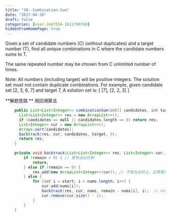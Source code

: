 ```yaml
---
title: "39--Combination-Sum"
date: "2017-04-26"
draft: false
categories: [user-1647554-1611798760]
hiddenFromHomePage: true
---
```

Given a set of candidate numbers (C) (without duplicates) and a target number (T), find all unique combinations in C where the candidate numbers sums to T.

The same repeated number may be chosen from C unlimited number of times.

Note:
All numbers (including target) will be positive integers.
The solution set must not contain duplicate combinations.
For example, given candidate set [2, 3, 6, 7] and target 7, 
A solution set is: 
[
  [7],
  [2, 2, 3]
]  

**解题思路 ** 
用回溯算法
```java
    public List<List<Integer>> combinationSum(int[] candidates, int target) {
      List<List<Integer>> res = new ArrayList<>();
      if (candidates == null || candidates.length == 0) return res;
      List<Integer> cur = new ArrayList<>();
      Arrays.sort(candidates);
      backtrack(res, cur, candidates, target, 0);
      return res;
    }
    
    private void backtrack(List<List<Integer>> res, List<Integer> cur, int[] nums, int remain, int start) {
        if (remain < 0) { // 要有退出机制
            return;
        } else if (remain == 0) {
            res.add(new ArrayList<Integer>(cur)); // 不能在此终止，还需要继续寻找可行解
        } else {
            for (int i = start; i < nums.length; i++) {
                cur.add(nums[i]);
                backtrack(res, cur, nums, remain - nums[i], i);  // not i + 1 because we can reuse same elements
                cur.remove(cur.size() - 1);
            }
        }
    }
```

